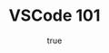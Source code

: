 ---
title: VSCode 101
description: Getting started using Visual Studio Code.
position: 14
author:
  emoji: 🌀
  name: Dante Mogrim
  bio: I like people, places and things.
gif:
  src: https://media.giphy.com/media/yR4xZagT71AAM/giphy.gif
  alt: A happy kid typing on an old computer that outputs 'syntax error'.
tags:
  - vscode
---